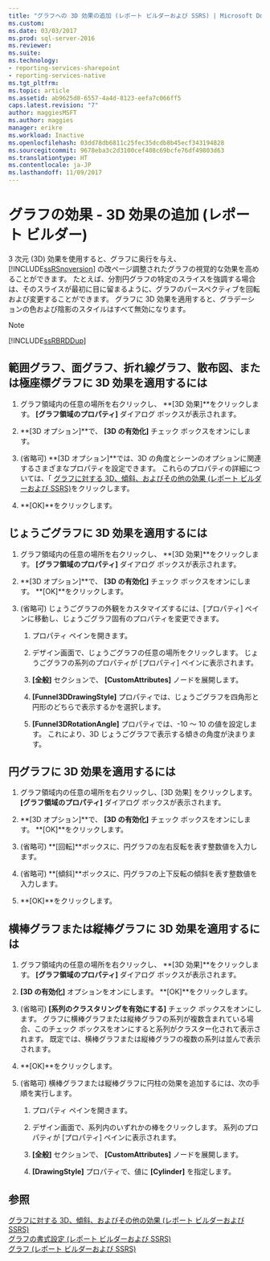 ```yaml
---
title: "グラフへの 3D 効果の追加 (レポート ビルダーおよび SSRS) | Microsoft Docs"
ms.custom: 
ms.date: 03/03/2017
ms.prod: sql-server-2016
ms.reviewer: 
ms.suite: 
ms.technology:
- reporting-services-sharepoint
- reporting-services-native
ms.tgt_pltfrm: 
ms.topic: article
ms.assetid: ab9625d8-6557-4a4d-8123-eefa7c066ff5
caps.latest.revision: "7"
author: maggiesMSFT
ms.author: maggies
manager: erikre
ms.workload: Inactive
ms.openlocfilehash: 03dd78db6811c25fec35dcdb8b45ecf343194828
ms.sourcegitcommit: 9678eba3c2d3100cef408c69bcfe76df49803d63
ms.translationtype: HT
ms.contentlocale: ja-JP
ms.lasthandoff: 11/09/2017
---
```

# <a name="chart-effects---add-3d-effects-report-builder"></a>グラフの効果 - 3D 効果の追加 (レポート ビルダー)
  3 次元 (3D) 効果を使用すると、グラフに奥行を与え、 [!INCLUDE[ssRSnoversion](../../includes/ssrsnoversion-md.md)] の改ページ調整されたグラフの視覚的な効果を高めることができます。 たとえば、分割円グラフの特定のスライスを強調する場合は、そのスライスが最初に目に留まるように、グラフのパースペクティブを回転および変更することができます。 グラフに 3D 効果を適用すると、グラデーションの色および陰影のスタイルはすべて無効になります。  
  
> [!NOTE]  
>  [!INCLUDE[ssRBRDDup](../../includes/ssrbrddup-md.md)]  
  
## <a name="to-apply-3d-effects-to-a-range-area-line-scatter-or-polar-chart"></a>範囲グラフ、面グラフ、折れ線グラフ、散布図、または極座標グラフに 3D 効果を適用するには  
  
1.  グラフ領域内の任意の場所を右クリックし、 **[3D 効果]**をクリックします。 **[グラフ領域のプロパティ]** ダイアログ ボックスが表示されます。  
  
2.  **[3D オプション]**で、 **[3D の有効化]** チェック ボックスをオンにします。  
  
3.  (省略可) **[3D オプション]**では、3D の角度とシーンのオプションに関連するさまざまなプロパティを設定できます。 これらのプロパティの詳細については、「 [グラフに対する 3D、傾斜、およびその他の効果 &#40;レポート ビルダーおよび SSRS&#41;](../../reporting-services/report-design/chart-effects-3d-bevel-and-other-report-builder.md)をクリックします。  
  
4.  **[OK]**をクリックします。  
  
## <a name="to-apply-3d-effects-to-a-funnel-chart"></a>じょうごグラフに 3D 効果を適用するには  
  
1.  グラフ領域内の任意の場所を右クリックし、 **[3D 効果]**をクリックします。 **[グラフ領域のプロパティ]** ダイアログ ボックスが表示されます。  
  
2.  **[3D オプション]**で、 **[3D の有効化]** チェック ボックスをオンにします。 **[OK]**をクリックします。  
  
3.  (省略可) じょうごグラフの外観をカスタマイズするには、[プロパティ] ペインに移動し、じょうごグラフ固有のプロパティを変更できます。  
  
    1.  プロパティ ペインを開きます。  
  
    2.  デザイン画面で、じょうごグラフの任意の場所をクリックします。 じょうごグラフの系列のプロパティが [プロパティ] ペインに表示されます。  
  
    3.  **[全般]** セクションで、 **[CustomAttributes]** ノードを展開します。  
  
    4.  **[Funnel3DDrawingStyle]** プロパティでは、じょうごグラフを四角形と円形のどちらで表示するかを選択します。  
  
    5.  **[Funnel3DRotationAngle]** プロパティでは、-10 ～ 10 の値を設定します。 これにより、3D じょうごグラフで表示する傾きの角度が決まります。  
  
## <a name="to-apply-3d-effects-to-a-pie-chart"></a>円グラフに 3D 効果を適用するには  
  
1.  グラフ領域内の任意の場所を右クリックし、[3D 効果] をクリックします。 **[グラフ領域のプロパティ]** ダイアログ ボックスが表示されます。  
  
2.  **[3D オプション]**で、 **[3D の有効化]** チェック ボックスをオンにします。 **[OK]**をクリックします。  
  
3.  (省略可) **[回転]**ボックスに、円グラフの左右反転を表す整数値を入力します。  
  
4.  (省略可) **[傾斜]**ボックスに、円グラフの上下反転の傾斜を表す整数値を入力します。  
  
5.  **[OK]**をクリックします。  
  
## <a name="to-apply-3d-effects-to-a-bar-or-column-chart"></a>横棒グラフまたは縦棒グラフに 3D 効果を適用するには  
  
1.  グラフ領域内の任意の場所を右クリックし、 **[3D 効果]**をクリックします。 **[グラフ領域のプロパティ]** ダイアログ ボックスが表示されます。  
  
2.  **[3D の有効化]** オプションをオンにします。 **[OK]**をクリックします。  
  
3.  (省略可) **[系列のクラスタリングを有効にする]** チェック ボックスをオンにします。 グラフに横棒グラフまたは縦棒グラフの系列が複数含まれている場合、このチェック ボックスをオンにすると系列がクラスター化されて表示されます。 既定では、横棒グラフまたは縦棒グラフの複数の系列は並んで表示されます。  
  
4.  **[OK]**をクリックします。  
  
5.  (省略可) 横棒グラフまたは縦棒グラフに円柱の効果を追加するには、次の手順を実行します。  
  
    1.  プロパティ ペインを開きます。  
  
    2.  デザイン画面で、系列内のいずれかの棒をクリックします。 系列のプロパティが [プロパティ] ペインに表示されます。  
  
    3.  **[全般]** セクションで、 **[CustomAttributes]** ノードを展開します。  
  
    4.  **[DrawingStyle]** プロパティで、値に **[Cylinder]** を指定します。  
  
## <a name="see-also"></a>参照  
 [グラフに対する 3D、傾斜、およびその他の効果 &#40;レポート ビルダーおよび SSRS&#41;](../../reporting-services/report-design/chart-effects-3d-bevel-and-other-report-builder.md)   
 [グラフの書式設定 (レポート ビルダーおよび SSRS)](../../reporting-services/report-design/formatting-a-chart-report-builder-and-ssrs.md)   
 [グラフ &#40;レポート ビルダーおよび SSRS&#41;](../../reporting-services/report-design/charts-report-builder-and-ssrs.md)  
  
  
